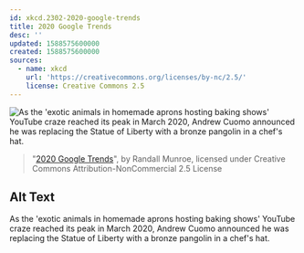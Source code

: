```yaml
---
id: xkcd.2302-2020-google-trends
title: 2020 Google Trends
desc: ''
updated: 1588575600000
created: 1588575600000
sources:
  - name: xkcd
    url: 'https://creativecommons.org/licenses/by-nc/2.5/'
    license: Creative Commons 2.5
---
```

![As the 'exotic animals in homemade aprons hosting baking shows' YouTube craze reached its peak in March 2020, Andrew Cuomo announced he was replacing the Statue of Liberty with a bronze pangolin in a chef's hat.](https://imgs.xkcd.com/comics/2020_google_trends.png)
> "[2020 Google Trends](https://xkcd.com/2302/)", by Randall Munroe, licensed under Creative Commons Attribution-NonCommercial 2.5 License

## Alt Text
As the 'exotic animals in homemade aprons hosting baking shows' YouTube craze reached its peak in March 2020, Andrew Cuomo announced he was replacing the Statue of Liberty with a bronze pangolin in a chef's hat.
